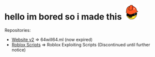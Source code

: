 # hello im bored so i made this <img src="https://raw.githubusercontent.com/64Will64/website/main/images/mariodeponthead.png" width="50" height="50">

Repositories:
- [Website v2](https://github.com/64Will64/website_v2) => 64will64.ml (now expired)
- [Roblox Scripts](https://github.com/64Will64/roblox) => Roblox Exploiting Scripts (Discontinued until further notice)

